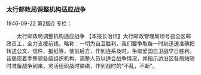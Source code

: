 ### 太行邮政局调整机构适应战争

1946-09-22
第2版()
专栏：

　　太行邮政局调整机构适应战争
    【本报长治讯】太行邮政管理局顷号召全区邮政员工，全力支援前线，略称：一切为自卫胜利，我们要争取每一时刻迅速准确把转送公文、信件、报纸等，使前后方，作到连系及时，争取爱国自卫战早日胜利。该局现着手整顿各级组织机构，调整人员以适合战争情况，并指示边沿区各局站随时准备战争到来，灵活组织战时联络，作到战时的“不乱，不断”。
